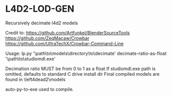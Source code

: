 # L4D2-LOD-GEN
Recursively decimate l4d2 models

Credit to:
https://github.com/Artfunkel/BlenderSourceTools
https://github.com/ZeqMacaw/Crowbar
https://github.com/UltraTechX/Crowbar-Command-Line

Usage:
  lp.py '\path\to\models\directory\to\decimate' decimate-ratio-as-float '\path\to\studiomdl.exe\'

Decimation ratio MUST be from 0 to 1 as a float
If studiomdl.exe path is omitted, defaults to standard C drive install dir
Final compiled models are found in \left4dead2\models

auto-py-to-exe used to compile.
